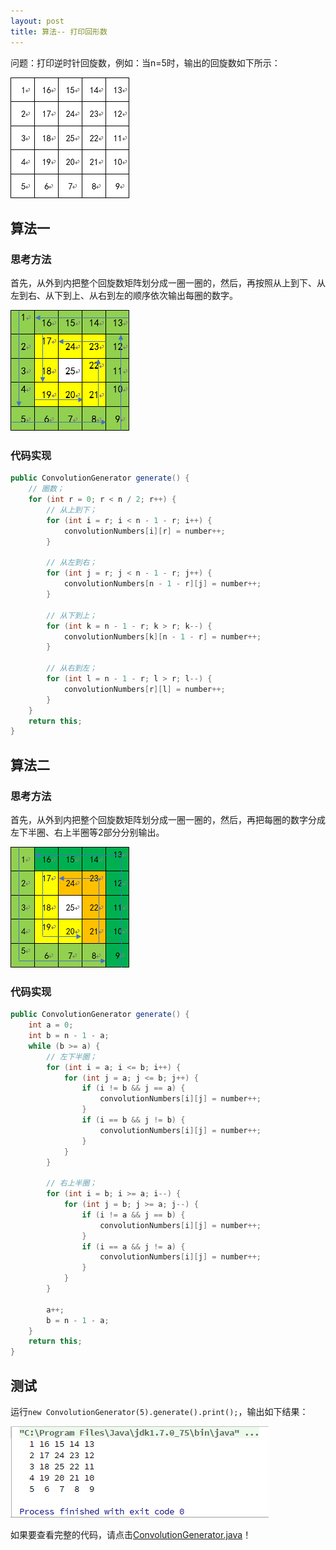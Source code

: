 ```yaml
---
layout: post
title: 算法-- 打印回形数
---
```


问题：打印逆时针回旋数，例如：当n=5时，输出的回旋数如下所示：

![当n=5时，输出的回旋数][1]

## 算法一

### 思考方法

首先，从外到内把整个回旋数矩阵划分成一圈一圈的，然后，再按照从上到下、从左到右、从下到上、从右到左的顺序依次输出每圈的数字。

![算法一思路图][2]

### 代码实现

```java
public ConvolutionGenerator generate() {
    // 圈数；
    for (int r = 0; r < n / 2; r++) {
        // 从上到下；
        for (int i = r; i < n - 1 - r; i++) {
            convolutionNumbers[i][r] = number++;
        }

        // 从左到右；
        for (int j = r; j < n - 1 - r; j++) {
            convolutionNumbers[n - 1 - r][j] = number++;
        }

        // 从下到上；
        for (int k = n - 1 - r; k > r; k--) {
            convolutionNumbers[k][n - 1 - r] = number++;
        }

        // 从右到左；
        for (int l = n - 1 - r; l > r; l--) {
            convolutionNumbers[r][l] = number++;
        }
    }
    return this;
}
```

## 算法二

### 思考方法

首先，从外到内把整个回旋数矩阵划分成一圈一圈的，然后，再把每圈的数字分成左下半圈、右上半圈等2部分分别输出。

![算法二思路图][3]

### 代码实现

```java
public ConvolutionGenerator generate() {
    int a = 0;
    int b = n - 1 - a;
    while (b >= a) {
        // 左下半圈；
        for (int i = a; i <= b; i++) {
            for (int j = a; j <= b; j++) {
                if (i != b && j == a) {
                    convolutionNumbers[i][j] = number++;
                }
                if (i == b && j != b) {
                    convolutionNumbers[i][j] = number++;
                }
            }
        }

        // 右上半圈；
        for (int i = b; i >= a; i--) {
            for (int j = b; j >= a; j--) {
                if (i != a && j == b) {
                    convolutionNumbers[i][j] = number++;
                }
                if (i == a && j != a) {
                    convolutionNumbers[i][j] = number++;
                }
            }
        }

        a++;
        b = n - 1 - a;
    }
    return this;
}
```

## 测试

运行`new ConvolutionGenerator(5).generate().print();`，输出如下结果：

![测试结果][4]

如果要查看完整的代码，请点击[ConvolutionGenerator.java][5]！

[1]: ../images/2019/7/19/1.png
[2]: ../images/2019/7/19/2.png
[3]: ../images/2019/7/19/3.png
[4]: ../images/2019/7/19/4.png
[5]: https://github.com/Warnier-zhang/Notes/blob/master/src/main/java/org/warnier/zhang/notes/ConvolutionGenerator.java
